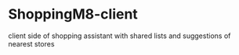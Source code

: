 # ShoppingM8-client
client side of shopping assistant with shared lists and suggestions of nearest stores
